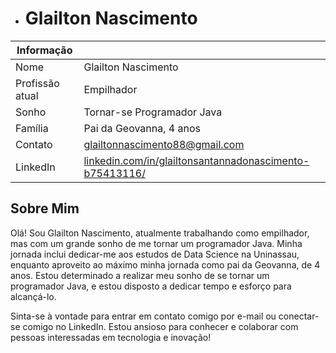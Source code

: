 - #  Glailton Nascimento

| Informação        |                               |
|-------------------|-------------------------------|
| Nome              | Glailton Nascimento           |
| Profissão atual   | Empilhador                    |
| Sonho             | Tornar-se Programador Java    |
| Família           | Pai da Geovanna, 4 anos       |
| Contato           | [glailtonnascimento88@gmail.com](mailto:glailtonnascimento88@gmail.com) |
| LinkedIn          | [linkedin.com/in/glailtonsantannadonascimento-b75413116/](https://www.linkedin.com/in/glailtonsantannadonascimento-b75413116/) |

## Sobre Mim

Olá! Sou Glailton Nascimento, atualmente trabalhando como empilhador, mas com um grande sonho de me tornar um programador Java. Minha jornada inclui dedicar-me aos estudos de Data Science na Uninassau, enquanto aproveito ao máximo minha jornada como pai da Geovanna, de 4 anos. Estou determinado a realizar meu sonho de se tornar um programador Java, e estou disposto a dedicar tempo e esforço para alcançá-lo.

Sinta-se à vontade para entrar em contato comigo por e-mail ou conectar-se comigo no LinkedIn. Estou ansioso para conhecer e colaborar com pessoas interessadas em tecnologia e inovação!


<!---
GlailtonNascimento/GlailtonNascimento is a ✨ special ✨ repository because its `README.md` (this file) appears on your GitHub profile.
You can click the Preview link to take a look at your changes.
--->
